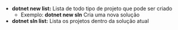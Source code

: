 - **dotnet new list:** Lista de todo tipo de projeto que pode ser criado
	- Exemplo: **dotnet new sln** Cria uma nova solução
- **dotnet sln list:** Lista os projetos dentro da solução atual